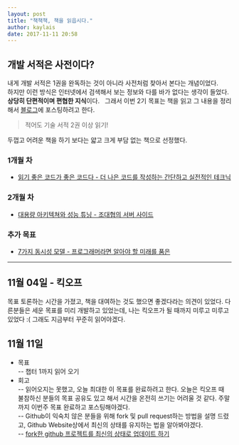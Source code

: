 ```yaml
---
layout: post
title: "책책책, 책을 읽읍시다."
author: kaylais
date: 2017-11-11 20:58
---
```


## 개발 서적은 사전이다?  

내게 개발 서적은 1권을 완독하는 것이 아니라 사전처럼 찾아서 본다는 개념이었다.  
하지만 이런 방식은 인터넷에서 검색해서 보는 정보와 다를 바가 없다는 생각이 들었다.  
**상당히 단편적이며 편협한 지식**이다.  
그래서 이번 2기 목표는 책을 읽고 그 내용을 정리해서 <a href="https://kaylais.github.io" target="_blank">블로그</a>에 포스팅하려고 한다.  
 
> 적어도 기술 서적 2권 이상 읽기!  
  
  
두껍고 어려운 책을 하기 보다는 얇고 크게 부담 없는 책으로 선정했다.  


### 1개월 차  
- <a href="http://www.kyobobook.co.kr/product/detailViewKor.laf?ejkGb=KOR&mallGb=KOR&barcode=9788979149142&orderClick=LAG&Kc=" target="_blank">읽기 좋은 코드가 좋은 코드다 - 더 나은 코드를 작성하는 간단하고 실전적인 테크닉</a>  

### 2개월 차  
- <a href="http://www.kyobobook.co.kr/product/detailViewKor.laf?mallGb=KOR&ejkGb=KOR&orderClick=LEB&barcode=9788965400950" target="_blank">대용량 아키텍쳐와 성능 튜닝 - 조대협의 서버 사이드</a>   

### 추가 목표   
- <a href="http://www.kyobobook.co.kr/product/detailViewKor.laf?ejkGb=KOR&barcode=9788968482984" target="_blank">7가지 동시성 모델 - 프로그래머라면 알아야 할 미래를 품은</a>  

---  

## 11월 04일 - 킥오프  
목표 토론하는 시간을 가졌고, 책을 대여하는 것도 했으면 좋겠다라는 의견이 있었다. 다른분들은 세운 목표를 미리 개발하고 있었는데, 나는 킥오프가 될 때까지 미루고 미루고 있었다 :( 그래도 지금부터 꾸준히 읽어야겠다.  

## 11월 11일 
- 목표  
 -- 챕터 1까지 읽어 오기  
- 회고  
 -- 읽어오지는 못했고, 오늘 최대한 이 목표를 완료하려고 한다. 오늘은 킥오프 때 불참하신 분들의 목표 공유도 있고 해서 시간을 온전히 쓰기는 어려울 것 같다. 주말까지 이번주 목표 완료하고 포스팅해야겠다.  
 -- Github이 익숙치 않은 분들을 위해 fork 및 pull request하는 방법을 설명 드렸고, Github Website상에서 최신의 상태를 유지하는 법을 알아봐야겠다.  
 -- [fork한 github 프로젝트를 최신의 상태로 업데이트 하기](https://kaylais.github.io/blog/git/2017/11/11/keeping-a-fork-up-to-date/)  
 
